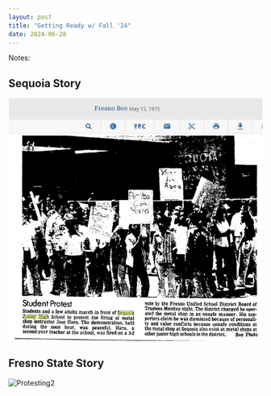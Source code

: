 ```yaml
---
layout: post
title: "Getting Ready w/ Fall '24"
date: 2024-06-28
---
```


Notes:

## Sequoia Story
![Protesting1](https://github.com/everestso/everestso.github.io/blob/master/img/Protesting123.jpg "Protesting1")

## Fresno State Story
![Protesting2](https://github.com/everestso/everestso.github.io/blob/master/img/Protesting2.jpg "Protesting2")
 
